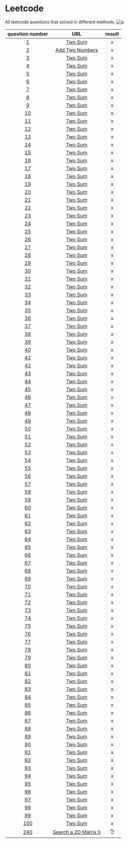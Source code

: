 # Leetcode
All leetcode questions that solved in different methods.
![p](https://raw.githubusercontent.com/basicExploration/Demos/master/donate.png)

|question number|URL|result|
|:---:|:---:|:---:|
|[1](./1.md)|[Two Sum](https://leetcode-cn.com/problems/two-sum/)|x|
|[2](./2.md)|[Add Two Numbers](https://leetcode-cn.com/problems/add-two-numbers)|x|
|[3](./3.md)|[Two Sum](https://leetcode-cn.com/problems/two-sum/)|x|
|[4](./4.md)|[Two Sum](https://leetcode-cn.com/problems/two-sum/)|x|
|[5](./5.md)|[Two Sum](https://leetcode-cn.com/problems/two-sum/)|x|
|[6](./6.md)|[Two Sum](https://leetcode-cn.com/problems/two-sum/)|x|
|[7](./7.md)|[Two Sum](https://leetcode-cn.com/problems/two-sum/)|x|
|[8](./8.md)|[Two Sum](https://leetcode-cn.com/problems/two-sum/)|x|
|[9](./9.md)|[Two Sum](https://leetcode-cn.com/problems/two-sum/)|x|
|[10](./10.md)|[Two Sum](https://leetcode-cn.com/problems/two-sum/)|x|
|[11](./11.md)|[Two Sum](https://leetcode-cn.com/problems/two-sum/)|x|
|[12](./12.md)|[Two Sum](https://leetcode-cn.com/problems/two-sum/)|x|
|[13](./13.md)|[Two Sum](https://leetcode-cn.com/problems/two-sum/)|x|
|[14](./14.md)|[Two Sum](https://leetcode-cn.com/problems/two-sum/)|x|
|[15](./15.md)|[Two Sum](https://leetcode-cn.com/problems/two-sum/)|x|
|[16](./16.md)|[Two Sum](https://leetcode-cn.com/problems/two-sum/)|x|
|[17](./17.md)|[Two Sum](https://leetcode-cn.com/problems/two-sum/)|x|
|[18](./18.md)|[Two Sum](https://leetcode-cn.com/problems/two-sum/)|x|
|[19](./19.md)|[Two Sum](https://leetcode-cn.com/problems/two-sum/)|x|
|[20](./20.md)|[Two Sum](https://leetcode-cn.com/problems/two-sum/)|x|
|[21](./21.md)|[Two Sum](https://leetcode-cn.com/problems/two-sum/)|x|
|[22](./22.md)|[Two Sum](https://leetcode-cn.com/problems/two-sum/)|x|
|[23](./23.md)|[Two Sum](https://leetcode-cn.com/problems/two-sum/)|x|
|[24](./24.md)|[Two Sum](https://leetcode-cn.com/problems/two-sum/)|x|
|[25](./25.md)|[Two Sum](https://leetcode-cn.com/problems/two-sum/)|x|
|[26](./26.md)|[Two Sum](https://leetcode-cn.com/problems/two-sum/)|x|
|[27](./27.md)|[Two Sum](https://leetcode-cn.com/problems/two-sum/)|x|
|[28](./28.md)|[Two Sum](https://leetcode-cn.com/problems/two-sum/)|x|
|[29](./29.md)|[Two Sum](https://leetcode-cn.com/problems/two-sum/)|x|
|[30](./30.md)|[Two Sum](https://leetcode-cn.com/problems/two-sum/)|x|
|[31](./31.md)|[Two Sum](https://leetcode-cn.com/problems/two-sum/)|x|
|[32](./32.md)|[Two Sum](https://leetcode-cn.com/problems/two-sum/)|x|
|[33](./33.md)|[Two Sum](https://leetcode-cn.com/problems/two-sum/)|x|
|[34](./34.md)|[Two Sum](https://leetcode-cn.com/problems/two-sum/)|x|
|[35](./35.md)|[Two Sum](https://leetcode-cn.com/problems/two-sum/)|x|
|[36](./36.md)|[Two Sum](https://leetcode-cn.com/problems/two-sum/)|x|
|[37](./37.md)|[Two Sum](https://leetcode-cn.com/problems/two-sum/)|x|
|[38](./38.md)|[Two Sum](https://leetcode-cn.com/problems/two-sum/)|x|
|[39](./39.md)|[Two Sum](https://leetcode-cn.com/problems/two-sum/)|x|
|[40](./40.md)|[Two Sum](https://leetcode-cn.com/problems/two-sum/)|x|
|[41](./41.md)|[Two Sum](https://leetcode-cn.com/problems/two-sum/)|x|
|[42](./42.md)|[Two Sum](https://leetcode-cn.com/problems/two-sum/)|x|
|[43](./43.md)|[Two Sum](https://leetcode-cn.com/problems/two-sum/)|x|
|[44](./44.md)|[Two Sum](https://leetcode-cn.com/problems/two-sum/)|x|
|[45](./45.md)|[Two Sum](https://leetcode-cn.com/problems/two-sum/)|x|
|[46](./46.md)|[Two Sum](https://leetcode-cn.com/problems/two-sum/)|x|
|[47](./47.md)|[Two Sum](https://leetcode-cn.com/problems/two-sum/)|x|
|[48](./48.md)|[Two Sum](https://leetcode-cn.com/problems/two-sum/)|x|
|[49](./49.md)|[Two Sum](https://leetcode-cn.com/problems/two-sum/)|x|
|[50](./50.md)|[Two Sum](https://leetcode-cn.com/problems/two-sum/)|x|
|[51](./51.md)|[Two Sum](https://leetcode-cn.com/problems/two-sum/)|x|
|[52](./52.md)|[Two Sum](https://leetcode-cn.com/problems/two-sum/)|x|
|[53](./53.md)|[Two Sum](https://leetcode-cn.com/problems/two-sum/)|x|
|[54](./54.md)|[Two Sum](https://leetcode-cn.com/problems/two-sum/)|x|
|[55](./55.md)|[Two Sum](https://leetcode-cn.com/problems/two-sum/)|x|
|[56](./56.md)|[Two Sum](https://leetcode-cn.com/problems/two-sum/)|x|
|[57](./57.md)|[Two Sum](https://leetcode-cn.com/problems/two-sum/)|x|
|[58](./58.md)|[Two Sum](https://leetcode-cn.com/problems/two-sum/)|x|
|[59](./59.md)|[Two Sum](https://leetcode-cn.com/problems/two-sum/)|x|
|[60](./60.md)|[Two Sum](https://leetcode-cn.com/problems/two-sum/)|x|
|[61](./61.md)|[Two Sum](https://leetcode-cn.com/problems/two-sum/)|x|
|[62](.62.md)|[Two Sum](https://leetcode-cn.com/problems/two-sum/)|x|
|[63](.63.md)|[Two Sum](https://leetcode-cn.com/problems/two-sum/)|x|
|[64](./64.md)|[Two Sum](https://leetcode-cn.com/problems/two-sum/)|x|
|[65](./65.md)|[Two Sum](https://leetcode-cn.com/problems/two-sum/)|x|
|[66](./66.md)|[Two Sum](https://leetcode-cn.com/problems/two-sum/)|x|
|[67](./67.md)|[Two Sum](https://leetcode-cn.com/problems/two-sum/)|x|
|[68](./68.md)|[Two Sum](https://leetcode-cn.com/problems/two-sum/)|x|
|[69](./69.md)|[Two Sum](https://leetcode-cn.com/problems/two-sum/)|x|
|[70](./70.md)|[Two Sum](https://leetcode-cn.com/problems/two-sum/)|x|
|[71](./71.md)|[Two Sum](https://leetcode-cn.com/problems/two-sum/)|x|
|[72](./72.md)|[Two Sum](https://leetcode-cn.com/problems/two-sum/)|x|
|[73](./73.md)|[Two Sum](https://leetcode-cn.com/problems/two-sum/)|x|
|[74](./74.md)|[Two Sum](https://leetcode-cn.com/problems/two-sum/)|x|
|[75](./75.md)|[Two Sum](https://leetcode-cn.com/problems/two-sum/)|x|
|[76](./76.md)|[Two Sum](https://leetcode-cn.com/problems/two-sum/)|x|
|[77](./77.md)|[Two Sum](https://leetcode-cn.com/problems/two-sum/)|x|
|[78](./78.md)|[Two Sum](https://leetcode-cn.com/problems/two-sum/)|x|
|[79](./79.md)|[Two Sum](https://leetcode-cn.com/problems/two-sum/)|x|
|[80](./80.md)|[Two Sum](https://leetcode-cn.com/problems/two-sum/)|x|
|[81](./81.md)|[Two Sum](https://leetcode-cn.com/problems/two-sum/)|x|
|[82](./82.md)|[Two Sum](https://leetcode-cn.com/problems/two-sum/)|x|
|[83](./83.md)|[Two Sum](https://leetcode-cn.com/problems/two-sum/)|x|
|[84](./84.md)|[Two Sum](https://leetcode-cn.com/problems/two-sum/)|x|
|[85](./85.md)|[Two Sum](https://leetcode-cn.com/problems/two-sum/)|x|
|[86](./86.md)|[Two Sum](https://leetcode-cn.com/problems/two-sum/)|x|
|[87](./87.md)|[Two Sum](https://leetcode-cn.com/problems/two-sum/)|x|
|[88](./88.md)|[Two Sum](https://leetcode-cn.com/problems/two-sum/)|x|
|[89](./89.md)|[Two Sum](https://leetcode-cn.com/problems/two-sum/)|x|
|[90](./90.md)|[Two Sum](https://leetcode-cn.com/problems/two-sum/)|x|
|[91](./91.md)|[Two Sum](https://leetcode-cn.com/problems/two-sum/)|x|
|[92](./92.md)|[Two Sum](https://leetcode-cn.com/problems/two-sum/)|x|
|[93](./93.md)|[Two Sum](https://leetcode-cn.com/problems/two-sum/)|x|
|[94](./94.md)|[Two Sum](https://leetcode-cn.com/problems/two-sum/)|x|
|[95](./95.md)|[Two Sum](https://leetcode-cn.com/problems/two-sum/)|x|
|[96](./96.md)|[Two Sum](https://leetcode-cn.com/problems/two-sum/)|x|
|[97](./97.md)|[Two Sum](https://leetcode-cn.com/problems/two-sum/)|x|
|[98](./98.md)|[Two Sum](https://leetcode-cn.com/problems/two-sum/)|x|
|[99](./99.md)|[Two Sum](https://leetcode-cn.com/problems/two-sum/)|x|
|[100](./100.md)|[Two Sum](https://leetcode-cn.com/problems/two-sum/)|x|
|[240](./240.md)|[Search a 2D Matrix II](https://leetcode-cn.com/problems/search-a-2d-matrix-ii/description/)|👌|
